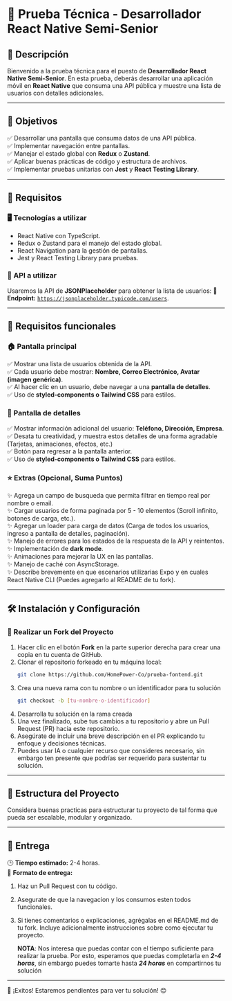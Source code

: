 # 🚀 Prueba Técnica - Desarrollador React Native Semi-Senior

## 📌 Descripción
Bienvenido a la prueba técnica para el puesto de **Desarrollador React Native Semi-Senior**. En esta prueba, deberás desarrollar una aplicación móvil en **React Native** que consuma una API pública y muestre una lista de usuarios con detalles adicionales.

---

## 🎯 Objetivos
✅ Desarrollar una pantalla que consuma datos de una API pública.  
✅ Implementar navegación entre pantallas.  
✅ Manejar el estado global con **Redux** o **Zustand**.  
✅ Aplicar buenas prácticas de código y estructura de archivos.  
✅ Implementar pruebas unitarias con **Jest** y **React Testing Library**.  

---

## 📖 Requisitos
### 🖥 Tecnologías a utilizar
- React Native con TypeScript.
- Redux o Zustand para el manejo del estado global.
- React Navigation para la gestión de pantallas.
- Jest y React Testing Library para pruebas.

### 🔗 API a utilizar
Usaremos la API de **JSONPlaceholder** para obtener la lista de usuarios:
📌 **Endpoint:** [`https://jsonplaceholder.typicode.com/users`](https://jsonplaceholder.typicode.com/users). 

---

## 📌 Requisitos funcionales
### 🏠 Pantalla principal
✅ Mostrar una lista de usuarios obtenida de la API.  
✅ Cada usuario debe mostrar: **Nombre, Correo Electrónico, Avatar (imagen genérica)**.  
✅ Al hacer clic en un usuario, debe navegar a una **pantalla de detalles**.  
✅ Uso de **styled-components o Tailwind CSS** para estilos.

### 📄 Pantalla de detalles
✅ Mostrar información adicional del usuario: **Teléfono, Dirección, Empresa**.  
✅ Desata tu creatividad, y muestra estos detalles de una forma agradable (Tarjetas, animaciones, efectos, etc.)  
✅ Botón para regresar a la pantalla anterior.  
✅ Uso de **styled-components o Tailwind CSS** para estilos.

### ⭐ Extras (Opcional, Suma Puntos)
✨ Agrega un campo de busqueda que permita filtrar en tiempo real por nombre o email.  
✨ Cargar usuarios de forma paginada por 5 - 10 elementos (Scroll infinito, botones de carga, etc.).  
✨ Agregar un loader para carga de datos (Carga de todos los usuarios, ingreso a pantalla de detalles, paginación).  
✨ Manejo de errores para los estados de la respuesta de la API y reintentos.    
✨ Implementación de **dark mode**.  
✨ Animaciones para mejorar la UX en las pantallas.  
✨ Manejo de caché con AsyncStorage.  
✨ Describe brevemente en que escenarios utilizarias Expo y en cuales React Native CLI (Puedes agregarlo al README de tu fork).  

---

## 🛠 Instalación y Configuración
### 🔄 Realizar un Fork del Proyecto
1. Hacer clic en el botón **Fork** en la parte superior derecha para crear una copia en tu cuenta de GitHub.
2. Clonar el repositorio forkeado en tu máquina local:  
   ```bash
   git clone https://github.com/HomePower-Co/prueba-fontend.git
   ```  
3. Crea una nueva rama con tu nombre o un identificador para tu solución  
   ```bash
   git checkout -b [tu-nombre-o-identificador]
   ```  
4. Desarrolla tu solución en la rama creada  
5. Una vez finalizado, sube tus cambios a tu repositorio y abre un Pull Request (PR) hacia este repositorio.
6. Asegúrate de incluir una breve descripción en el PR explicando tu enfoque y decisiones técnicas.
7. Puedes usar IA o cualquier recurso que consideres necesario, sin embargo ten presente que podrías ser requerido para sustentar tu solución.  

---

## 📂 Estructura del Proyecto
Considera buenas practicas para estructurar tu proyecto de tal forma que pueda ser escalable, modular y organizado.  

---

## 📅 Entrega
🕒 **Tiempo estimado:** 2-4 horas.  
📂 **Formato de entrega:**
1. Haz un Pull Request con tu código.  
2. Asegurate de que la navegacion y los consumos esten todos funcionales.  
3. Si tienes comentarios o explicaciones, agrégalas en el README.md de tu fork. Incluye adicionalmente instrucciones sobre como ejecutar tu proyecto.

   **NOTA**: Nos interesa que puedas contar con el tiempo suficiente para realizar la prueba. Por esto, esperamos que puedas completarla en ***2-4 horas***, sin embargo puedes tomarte hasta ***24 horas*** en compartirnos tu solución

---

🚀 ¡Exitos! Estaremos pendientes para ver tu solución! 😊
